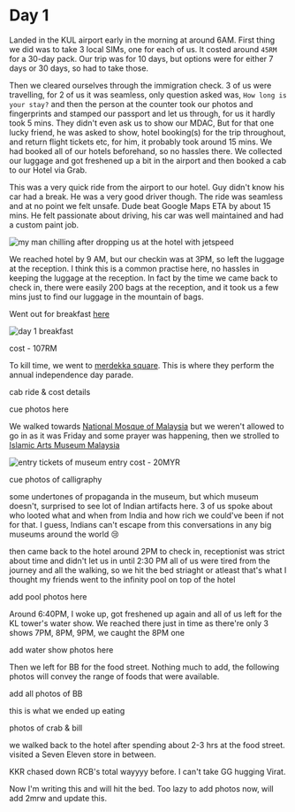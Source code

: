 # Day 1

Landed in the KUL airport early in the morning at around 6AM. First thing we did was to take 3 local SIMs, one for each of us.
It costed around `45RM` for a 30-day pack. Our trip was for 10 days, but options were for either 7 days or 30 days, so had to take those.

Then we cleared ourselves through the immigration check.
3 of us were travelling, for 2 of us it was seamless, only question asked was, `How long is your stay?` and then the person at the counter
took our photos and fingerprints and stamped our passport and let us through, for us it hardly took 5 mins. They didn't even ask us to show
our MDAC, But for that one lucky friend, he was asked to show, hotel booking(s) for the trip throughout, and return flight tickets etc, for
him, it
probably took around 15 mins. We had booked all of our hotels beforehand, so no hassles there. We collected our luggage and got freshened
up a bit in the airport and then booked a cab to our Hotel via Grab.

This was a very quick ride from the airport to our hotel. Guy didn't know his car had a break. He was a very good driver though.
The ride was seamless and at no point we felt unsafe. Dude beat Google Maps ETA by about 15 mins. He felt passionate about driving, his car 
was well maintained and had a custom paint job.

![my man chilling after dropping us at the hotel with jetspeed](/assets/images/my_man_chilling_after_dropping_us_at_the_hotel_with_jetspeed.png)

We reached hotel by 9 AM, but our checkin was at 3PM, so left the luggage at the reception. I think this is a common practise here, no 
hassles in keeping the luggage at the reception. In fact by the time we came back to check in, there were easily 200 bags at the reception, 
and it took us a few mins just to find our luggage in the mountain of bags.

Went out for breakfast [here](https://maps.app.goo.gl/Uu26YdMcRi8tK6Hw5)


![day 1 breakfast](/assets/images/day_1_breakfast.jpg)

cost - 107RM

To kill time, we went to [merdekka square](https://maps.app.goo.gl/EA2kFNbEu8KjAQaA7). This is where they perform the annual independence 
day parade.  

cab ride & cost details

cue photos here

We walked towards [National Mosque of Malaysia](https://maps.app.goo.gl/mwSQc5KCJEP3yy9RA) but we weren't allowed to go in as it was Friday 
and some prayer was happening, then we strolled to [Islamic Arts Museum Malaysia](https://maps.app.goo.gl/8tHL3esWDhzUAM7dA)

![entry tickets of museum](/assets/images/day_1_islamic_museum_entry_tickets.jpg)
entry cost - 20MYR

cue photos of calligraphy

some undertones of propaganda in the museum, but which museum doesn't, surprised to see lot of Indian artifacts here. 
3 of us spoke about who looted what and when from India and how rich we could've been if not for that.
I guess, Indians can't escape from this conversations in any big museums around the world :cry:

then came back to the hotel around 2PM to check in, receptionist was strict about time and didn't let us in until 2:30 PM
all of us were tired from the journey and all the walking, so we hit the bed striaght or atleast that's what I thought
my friends went to the infinity pool on top of the hotel 

add pool photos here

Around 6:40PM, I woke up, got freshened up again and all of us left for the KL tower's water show.
We reached there just in time as there're only 3 shows 7PM, 8PM, 9PM, we caught the 8PM one

add water show photos here

Then we left for BB for the food street.
Nothing much to add, the following photos will convey the range of foods that were available.

add all photos of BB

this is what we ended up eating

photos of crab & bill

we walked back to the hotel after spending about 2-3 hrs at the food street.
visited a Seven Eleven store in between.

KKR chased down RCB's total wayyyy before.
I can't take GG hugging Virat.

Now I'm writing this and will hit the bed.
Too lazy to add photos now, will add 2mrw and update this.
